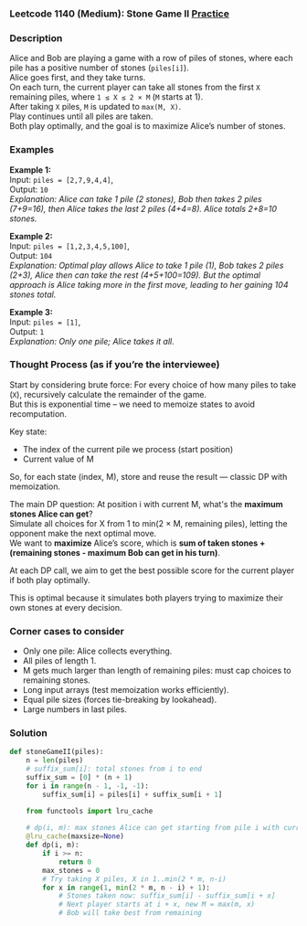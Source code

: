### Leetcode 1140 (Medium): Stone Game II [Practice](https://leetcode.com/problems/stone-game-ii)

### Description  
Alice and Bob are playing a game with a row of piles of stones, where each pile has a positive number of stones (`piles[i]`).  
Alice goes first, and they take turns.  
On each turn, the current player can take all stones from the first `X` remaining piles, where `1 ≤ X ≤ 2 × M` (`M` starts at 1).  
After taking `X` piles, `M` is updated to `max(M, X)`.  
Play continues until all piles are taken.  
Both play optimally, and the goal is to maximize Alice’s number of stones.

### Examples  

**Example 1:**  
Input: `piles = [2,7,9,4,4]`,  
Output: `10`  
*Explanation: Alice can take 1 pile (2 stones), Bob then takes 2 piles (7+9=16), then Alice takes the last 2 piles (4+4=8). Alice totals 2+8=10 stones.*

**Example 2:**  
Input: `piles = [1,2,3,4,5,100]`,  
Output: `104`  
*Explanation: Optimal play allows Alice to take 1 pile (1), Bob takes 2 piles (2+3), Alice then can take the rest (4+5+100=109). But the optimal approach is Alice taking more in the first move, leading to her gaining 104 stones total.*

**Example 3:**  
Input: `piles = [1]`,  
Output: `1`  
*Explanation: Only one pile; Alice takes it all.*

### Thought Process (as if you’re the interviewee)  
Start by considering brute force: For every choice of how many piles to take (`X`), recursively calculate the remainder of the game.  
But this is exponential time – we need to memoize states to avoid recomputation.

Key state:  
- The index of the current pile we process (start position)
- Current value of M  

So, for each state (index, M), store and reuse the result — classic DP with memoization.

The main DP question: At position i with current M, what's the **maximum stones Alice can get**?  
Simulate all choices for X from 1 to min(2 × M, remaining piles), letting the opponent make the next optimal move.  
We want to **maximize** Alice’s score, which is **sum of taken stones + (remaining stones - maximum Bob can get in his turn)**.

At each DP call, we aim to get the best possible score for the current player if both play optimally.

This is optimal because it simulates both players trying to maximize their own stones at every decision.

### Corner cases to consider  
- Only one pile: Alice collects everything.
- All piles of length 1.
- M gets much larger than length of remaining piles: must cap choices to remaining stones.
- Long input arrays (test memoization works efficiently).
- Equal pile sizes (forces tie-breaking by lookahead).
- Large numbers in last piles.

### Solution

```python
def stoneGameII(piles):
    n = len(piles)
    # suffix_sum[i]: total stones from i to end
    suffix_sum = [0] * (n + 1)
    for i in range(n - 1, -1, -1):
        suffix_sum[i] = piles[i] + suffix_sum[i + 1]

    from functools import lru_cache
    
    # dp(i, m): max stones Alice can get starting from pile i with current M=m
    @lru_cache(maxsize=None)
    def dp(i, m):
        if i >= n:
            return 0
        max_stones = 0
        # Try taking X piles, X in 1..min(2 * m, n-i)
        for x in range(1, min(2 * m, n - i) + 1):
            # Stones taken now: suffix_sum[i] - suffix_sum[i + x]
            # Next player starts at i + x, new M = max(m, x)
            # Bob will take best from remaining
